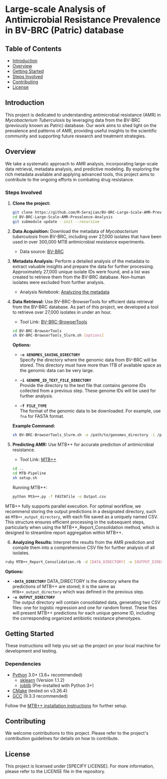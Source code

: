 
# Large-scale Analysis of Antimicrobial Resistance Prevalence in BV-BRC (Patric) database

## Table of Contents
- [Introduction](#introduction)
- [Overview](#overview)
- [Getting Started](#getting-started)
- [Steps Involved](#steps-involved)
- [Contributing](#contributing)
- [License](#license)

## Introduction
This project is dedicated to understanding antimicrobial resistance (AMR) in *Mycobacterium Tuberculosis* by leveraging data from the BV-BRC (previously known as Patric) database. Our work aims to shed light on the prevalence and patterns of AMR, providing useful insights to the scientific community and supporting future research and treatment strategies.

## Overview
We take a systematic approach to AMR analysis, incorporating large-scale data retrieval, metadata analysis, and predictive modeling. By exploring the rich metadata available and applying advanced tools, this project aims to contribute to the ongoing efforts in combating drug resistance.

### Steps Involved

1. **Clone the project:**
   ```bash
   git clone https://github.com/M-Serajian/BV-BRC-Large-Scale-AMR-Prevalence-Analysis.git
   cd BV-BRC-Large-Scale-AMR-Prevalence-Analysis
   git submodule update --init --recursive
   ```

2. **Data Acquisition:** Download the metadata of *Mycobacterium tuberculosis* from BV-BRC, including over 27,000 isolates that have been used in over 300,000 MTB antimicrobial resistance experiments.  
    - Data source: [BV-BRC](https://www.bv-brc.org/)

3. **Metadata Analysis:** Perform a detailed analysis of the metadata to extract valuable insights and prepare the data for further processing. Approximately 27,000 unique isolate IDs were found, and a list was created to retrieve them from the BV-BRC database. Non-human isolates were excluded from further analysis.  
    - Analysis Notebook: [Analyzing the metadata](https://github.com/M-Serajian/BV-BRC-Large-Scale-AMR-Prevalence-Analysis/blob/main/BV-BRC_metadata_analysis/BV-BRC_metadata_analysis.ipynb)

4. **Data Retrieval:** Use BV-BRC-BrowserTools for efficient data retrieval from the BV-BRC database. As part of this project, we developed a tool to retrieve over 27,000 isolates in under an hour.  
    - Tool Link: [BV-BRC-BrowserTools](https://github.com/M-Serajian/BV-BRC-BrowserTools)

   ```bash
   cd BV-BRC-BrowserTools
   sh BV-BRC-BrowserTools_Slurm.sh [options]
   ```

   **Options:**
   - **`-o GENOMES_SAVING_DIRECTORY`**  
     Specify the directory where the genomic data from BV-BRC will be stored. This directory must have more than 1TB of available space as the genomic data can be very large.

   - **`-i GENOME_ID_TEXT_FILE_DIRECTORY`**  
     Provide the directory to the text file that contains genome IDs collected from a previous step. These genome IDs will be used for further analysis.

   - **`-f FILE_TYPE`**  
     The format of the genomic data to be downloaded. For example, use `fna` for FASTA format.

   **Example Command:**
   ```bash
   sh BV-BRC-BrowserTools_Slurm.sh -o /path/to/genomes_directory -i /path/to/genome_ids_directory -f fna
   ```

5. **Predicting AMR:** Use MTB++ for accurate prediction of antimicrobial resistance.  
    - Tool Link: [MTB++](https://github.com/M-Serajian/MTB-Pipeline)

   ```bash
   cd ..
   cd MTB-Pipeline
   sh setup.sh
   ```

   Running MTB++:
   ```bash
   python Mtb++.py -f FASTAfile -o Output.csv
   ```
MTB++ fully supports parallel execution. For optimal workflow, we recommend storing the output predictions in a designated directory, such as `MTB++_output_directory`, with each file saved as a uniquely named CSV. This structure ensures efficient processing in the subsequent steps, particularly when using the MTB++_Report_Consolidation method, which is designed to streamline report aggregation within MTB++.

6. **Analyzing Results:** Interpret the results from the AMR prediction and compile them into a comprehensive CSV file for further analysis of all isolates.
```bash
ruby MTB++_Report_Consolidation.rb -d [DATA_DIRECTORY] -o [OUTPUT_DIRECTORY]
```
**Options:**
   - **`-DATA_DIRECTORY`**
     DATA_DIRECTORY is the directory where the predictions of MTB++ are stored; it is the same as `MTB++_output_directory` which was defined in the previous step. 
   - **`-o OUTPUT_DIRECTORY`**  
     The output directory will contain consolidated data, generating two CSV files: one for logistic regression and one for random forest. These files will present MTB++ predictions for each unique genome ID, including the corresponding organized antibiotic resistance phenotypes.

## Getting Started
These instructions will help you set up the project on your local machine for development and testing.

### Dependencies
- [Python](https://www.python.org/) 3.0+ (3.6+ recommended)
   - [sklearn](https://scikit-learn.org/stable/whats_new/v1.1.html#version-1-1-2) (Version 1.1.2)
   - [joblib](https://joblib.readthedocs.io/en/stable/) (Pre-installed with Python 3+)
- [CMake](https://cmake.org/) (tested on v3.26.4)
- [GCC](https://gcc.gnu.org/) (9.3.3 recommended)

Follow the [MTB++ installation instructions](https://github.com/M-Serajian/MTB-plus-plus/tree/main#installation) for further setup.

## Contributing
We welcome contributions to this project. Please refer to the project's contribution guidelines for details on how to contribute.

## License
This project is licensed under [SPECIFY LICENSE]. For more information, please refer to the LICENSE file in the repository.
